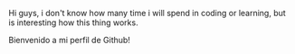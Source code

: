 Hi guys, i don't know how many time i will spend in coding or learning, but is interesting how this thing works.

Bienvenido a mi perfil de Github!
